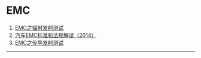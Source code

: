 EMC
====
1. [EMC之辐射发射测试](./1.EMC之辐射发射测试.md)  
2. [汽车EMC标准和法规解读（2014）](./2.汽车EMC标准和法规解读（2014）.md)  
3. [EMC之传导发射测试](./3.EMC之传导发射测试.md)      

----
